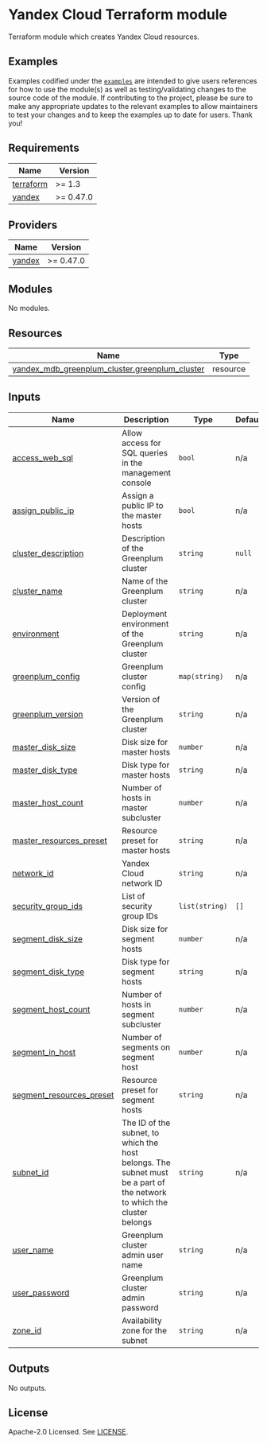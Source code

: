 # Yandex Cloud <RESOURCE> Terraform module

Terraform module which creates Yandex Cloud <RESOURCE> resources.

## Examples

Examples codified under
the [`examples`](https://github.com/terraform-yacloud-modules/terraform-yandex-module-template/tree/main/examples) are intended
to give users references for how to use the module(s) as well as testing/validating changes to the source code of the
module. If contributing to the project, please be sure to make any appropriate updates to the relevant examples to allow
maintainers to test your changes and to keep the examples up to date for users. Thank you!

<!-- BEGINNING OF PRE-COMMIT-TERRAFORM DOCS HOOK -->
## Requirements

| Name | Version |
|------|---------|
| <a name="requirement_terraform"></a> [terraform](#requirement\_terraform) | >= 1.3 |
| <a name="requirement_yandex"></a> [yandex](#requirement\_yandex) | >= 0.47.0 |

## Providers

| Name | Version |
|------|---------|
| <a name="provider_yandex"></a> [yandex](#provider\_yandex) | >= 0.47.0 |

## Modules

No modules.

## Resources

| Name | Type |
|------|------|
| [yandex_mdb_greenplum_cluster.greenplum_cluster](https://registry.terraform.io/providers/yandex-cloud/yandex/latest/docs/resources/mdb_greenplum_cluster) | resource |

## Inputs

| Name | Description | Type | Default | Required |
|------|-------------|------|---------|:--------:|
| <a name="input_access_web_sql"></a> [access\_web\_sql](#input\_access\_web\_sql) | Allow access for SQL queries in the management console | `bool` | n/a | yes |
| <a name="input_assign_public_ip"></a> [assign\_public\_ip](#input\_assign\_public\_ip) | Assign a public IP to the master hosts | `bool` | n/a | yes |
| <a name="input_cluster_description"></a> [cluster\_description](#input\_cluster\_description) | Description of the Greenplum cluster | `string` | `null` | no |
| <a name="input_cluster_name"></a> [cluster\_name](#input\_cluster\_name) | Name of the Greenplum cluster | `string` | n/a | yes |
| <a name="input_environment"></a> [environment](#input\_environment) | Deployment environment of the Greenplum cluster | `string` | n/a | yes |
| <a name="input_greenplum_config"></a> [greenplum\_config](#input\_greenplum\_config) | Greenplum cluster config | `map(string)` | n/a | yes |
| <a name="input_greenplum_version"></a> [greenplum\_version](#input\_greenplum\_version) | Version of the Greenplum cluster | `string` | n/a | yes |
| <a name="input_master_disk_size"></a> [master\_disk\_size](#input\_master\_disk\_size) | Disk size for master hosts | `number` | n/a | yes |
| <a name="input_master_disk_type"></a> [master\_disk\_type](#input\_master\_disk\_type) | Disk type for master hosts | `string` | n/a | yes |
| <a name="input_master_host_count"></a> [master\_host\_count](#input\_master\_host\_count) | Number of hosts in master subcluster | `number` | n/a | yes |
| <a name="input_master_resources_preset"></a> [master\_resources\_preset](#input\_master\_resources\_preset) | Resource preset for master hosts | `string` | n/a | yes |
| <a name="input_network_id"></a> [network\_id](#input\_network\_id) | Yandex Cloud network ID | `string` | n/a | yes |
| <a name="input_security_group_ids"></a> [security\_group\_ids](#input\_security\_group\_ids) | List of security group IDs | `list(string)` | `[]` | no |
| <a name="input_segment_disk_size"></a> [segment\_disk\_size](#input\_segment\_disk\_size) | Disk size for segment hosts | `number` | n/a | yes |
| <a name="input_segment_disk_type"></a> [segment\_disk\_type](#input\_segment\_disk\_type) | Disk type for segment hosts | `string` | n/a | yes |
| <a name="input_segment_host_count"></a> [segment\_host\_count](#input\_segment\_host\_count) | Number of hosts in segment subcluster | `number` | n/a | yes |
| <a name="input_segment_in_host"></a> [segment\_in\_host](#input\_segment\_in\_host) | Number of segments on segment host | `number` | n/a | yes |
| <a name="input_segment_resources_preset"></a> [segment\_resources\_preset](#input\_segment\_resources\_preset) | Resource preset for segment hosts | `string` | n/a | yes |
| <a name="input_subnet_id"></a> [subnet\_id](#input\_subnet\_id) | The ID of the subnet, to which the host belongs. The subnet must be a part of the network to which the cluster belongs | `string` | n/a | yes |
| <a name="input_user_name"></a> [user\_name](#input\_user\_name) | Greenplum cluster admin user name | `string` | n/a | yes |
| <a name="input_user_password"></a> [user\_password](#input\_user\_password) | Greenplum cluster admin password | `string` | n/a | yes |
| <a name="input_zone_id"></a> [zone\_id](#input\_zone\_id) | Availability zone for the subnet | `string` | n/a | yes |

## Outputs

No outputs.
<!-- END OF PRE-COMMIT-TERRAFORM DOCS HOOK -->

## License

Apache-2.0 Licensed.
See [LICENSE](https://github.com/terraform-yacloud-modules/terraform-yandex-module-template/blob/main/LICENSE).
